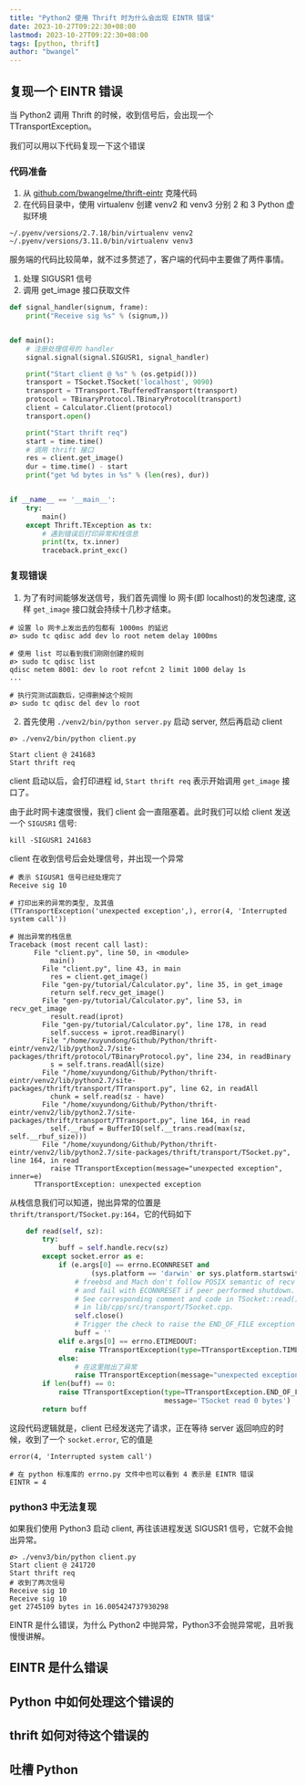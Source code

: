```yaml
---
title: "Python2 使用 Thrift 时为什么会出现 EINTR 错误"
date: 2023-10-27T09:22:30+08:00
lastmod: 2023-10-27T09:22:30+08:00
tags: [python, thrift]
author: "bwangel"
---
```


## 复现一个 EINTR 错误

当 Python2 调用 Thrift 的时候，收到信号后，会出现一个 TTransportException。

我们可以用以下代码复现一下这个错误

### 代码准备

1. 从 [github.com/bwangelme/thrift-eintr](https://github.com/bwangelme/thrift-eintr) 克隆代码
2. 在代码目录中，使用 virtualenv 创建 venv2 和 venv3 分别 2 和 3 Python 虚拟环境

```
~/.pyenv/versions/2.7.18/bin/virtualenv venv2
~/.pyenv/versions/3.11.0/bin/virtualenv venv3
```

服务端的代码比较简单，就不过多赘述了，客户端的代码中主要做了两件事情。

1. 处理 SIGUSR1 信号
2. 调用 get_image 接口获取文件

```py
def signal_handler(signum, frame):
    print("Receive sig %s" % (signum,))


def main():
    # 注册处理信号的 handler
    signal.signal(signal.SIGUSR1, signal_handler)

    print("Start client @ %s" % (os.getpid()))
    transport = TSocket.TSocket('localhost', 9090)
    transport = TTransport.TBufferedTransport(transport)
    protocol = TBinaryProtocol.TBinaryProtocol(transport)
    client = Calculator.Client(protocol)
    transport.open()

    print("Start thrift req")
    start = time.time()
    # 调用 thrift 接口
    res = client.get_image()
    dur = time.time() - start
    print("get %d bytes in %s" % (len(res), dur))


if __name__ == '__main__':
    try:
        main()
    except Thrift.TException as tx:
        # 遇到错误后打印异常和栈信息
        print(tx, tx.inner)
        traceback.print_exc()
```

### 复现错误

1. 为了有时间能够发送信号，我们首先调慢 lo 网卡(即 localhost)的发包速度, 这样 `get_image` 接口就会持续十几秒才结束。

```
# 设置 lo 网卡上发出去的包都有 1000ms 的延迟
ø> sudo tc qdisc add dev lo root netem delay 1000ms

# 使用 list 可以看到我们刚刚创建的规则
ø> sudo tc qdisc list
qdisc netem 8001: dev lo root refcnt 2 limit 1000 delay 1s
...

# 执行完测试函数后，记得删掉这个规则
ø> sudo tc qdisc del dev lo root
```

2. 首先使用 `./venv2/bin/python server.py` 启动 server, 然后再启动 client

```
ø> ./venv2/bin/python client.py

Start client @ 241683
Start thrift req
```

client 启动以后，会打印进程 id, `Start thrift req` 表示开始调用 `get_image` 接口了。

由于此时网卡速度很慢，我们 client 会一直阻塞着。此时我们可以给 client 发送一个 `SIGUSR1` 信号:

```
kill -SIGUSR1 241683
```

client 在收到信号后会处理信号，并出现一个异常

```
# 表示 SIGUSR1 信号已经处理完了
Receive sig 10

# 打印出来的异常的类型, 及其值
(TTransportException('unexpected exception',), error(4, 'Interrupted system call'))

# 抛出异常的栈信息
Traceback (most recent call last):
      File "client.py", line 50, in <module>
          main()
        File "client.py", line 43, in main
          res = client.get_image()
        File "gen-py/tutorial/Calculator.py", line 35, in get_image
          return self.recv_get_image()
        File "gen-py/tutorial/Calculator.py", line 53, in recv_get_image
          result.read(iprot)
        File "gen-py/tutorial/Calculator.py", line 178, in read
          self.success = iprot.readBinary()
        File "/home/xuyundong/Github/Python/thrift-eintr/venv2/lib/python2.7/site-packages/thrift/protocol/TBinaryProtocol.py", line 234, in readBinary
          s = self.trans.readAll(size)
        File "/home/xuyundong/Github/Python/thrift-eintr/venv2/lib/python2.7/site-packages/thrift/transport/TTransport.py", line 62, in readAll
          chunk = self.read(sz - have)
        File "/home/xuyundong/Github/Python/thrift-eintr/venv2/lib/python2.7/site-packages/thrift/transport/TTransport.py", line 164, in read
          self.__rbuf = BufferIO(self.__trans.read(max(sz, self.__rbuf_size)))
        File "/home/xuyundong/Github/Python/thrift-eintr/venv2/lib/python2.7/site-packages/thrift/transport/TSocket.py", line 164, in read
          raise TTransportException(message="unexpected exception", inner=e)
      TTransportException: unexpected exception
```

从栈信息我们可以知道，抛出异常的位置是 `thrift/transport/TSocket.py:164`，它的代码如下

```py
    def read(self, sz):
        try:
            buff = self.handle.recv(sz)
        except socket.error as e:
            if (e.args[0] == errno.ECONNRESET and
                    (sys.platform == 'darwin' or sys.platform.startswith('freebsd'))):
                # freebsd and Mach don't follow POSIX semantic of recv
                # and fail with ECONNRESET if peer performed shutdown.
                # See corresponding comment and code in TSocket::read()
                # in lib/cpp/src/transport/TSocket.cpp.
                self.close()
                # Trigger the check to raise the END_OF_FILE exception below.
                buff = ''
            elif e.args[0] == errno.ETIMEDOUT:
                raise TTransportException(type=TTransportException.TIMED_OUT, message="read timeout", inner=e)
            else:
                # 在这里抛出了异常
                raise TTransportException(message="unexpected exception", inner=e)
        if len(buff) == 0:
            raise TTransportException(type=TTransportException.END_OF_FILE,
                                      message='TSocket read 0 bytes')
        return buff
```

这段代码逻辑就是，client 已经发送完了请求，正在等待 server 返回响应的时候，收到了一个 `socket.error`, 它的值是

```
error(4, 'Interrupted system call')

# 在 python 标准库的 errno.py 文件中也可以看到 4 表示是 EINTR 错误
EINTR = 4
```

### python3 中无法复现

如果我们使用 Python3 启动 client, 再往该进程发送 SIGUSR1 信号，它就不会抛出异常。

```
ø> ./venv3/bin/python client.py
Start client @ 241720
Start thrift req
# 收到了两次信号
Receive sig 10
Receive sig 10
get 2745109 bytes in 16.005424737930298
```

EINTR 是什么错误，为什么 Python2 中抛异常，Python3不会抛异常呢，且听我慢慢讲解。

## EINTR 是什么错误

## Python 中如何处理这个错误的

## thrift 如何对待这个错误的

## 吐槽 Python

